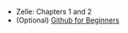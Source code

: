 * Zelle: Chapters 1 and 2
* (Optional) [Github for Beginners](http://readwrite.com/2013/09/30/understanding-github-a-journey-for-beginners-part-1)
